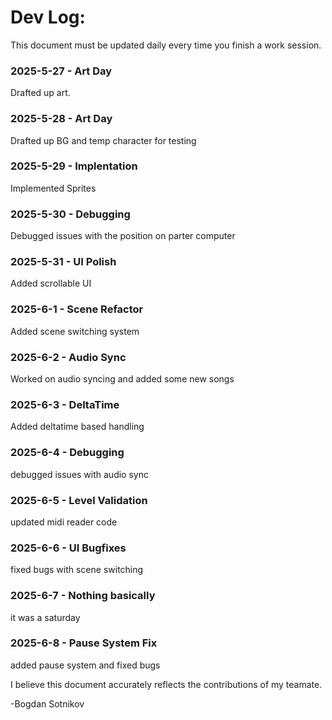 # Dev Log:

This document must be updated daily every time you finish a work session.


### 2025-5-27 - Art Day
Drafted up art. 
### 2025-5-28 - Art Day
Drafted up BG and temp character for testing
### 2025-5-29 - Implentation
Implemented Sprites
### 2025-5-30 - Debugging
Debugged issues with the position on parter computer

### 2025-5-31 - UI Polish
Added scrollable UI

### 2025-6-1 - Scene Refactor
Added scene switching system

### 2025-6-2 - Audio Sync
Worked on audio syncing and added some new songs

### 2025-6-3 - DeltaTime
Added deltatime based handling

### 2025-6-4 - Debugging
debugged issues with audio sync

### 2025-6-5 - Level Validation
updated midi reader code

### 2025-6-6 - UI Bugfixes
fixed bugs with scene switching

### 2025-6-7 - Nothing basically
it was a saturday

### 2025-6-8 - Pause System Fix
added pause system and fixed bugs

I believe this document accurately reflects the contributions of my teamate.

-Bogdan Sotnikov
